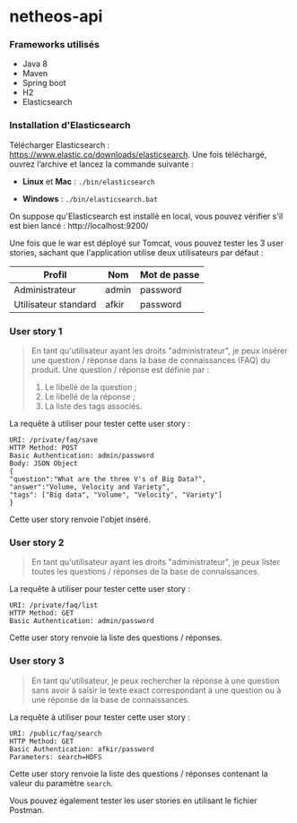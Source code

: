 # netheos-api

### Frameworks utilisés

 - Java 8
 - Maven
 - Spring boot
 - H2
 - Elasticsearch

### Installation d'Elasticsearch

Télécharger Elasticsearch : https://www.elastic.co/downloads/elasticsearch. Une fois téléchargé, ouvrez l’archive et lancez la commande suivante :

- **Linux** et **Mac** : `./bin/elasticsearch`
    
- **Windows** : `./bin/elasticsearch.bat`

On suppose qu'Elasticsearch est installé en local, vous pouvez vérifier s'il est bien lancé : http://localhost:9200/

Une fois que le war est déployé sur Tomcat, vous pouvez tester les 3 user stories, sachant que l'application utilise deux utilisateurs par défaut :

|Profil|Nom  |Mot de passe|
|--|--|--|
| Administrateur       | admin | password
| Utilisateur standard | afkir | password

### User story 1

> En tant qu'utilisateur ayant les droits "administrateur", je peux insérer une question / réponse dans la base de connaissances (FAQ) du produit. Une question / réponse est définie par :
> 1.  Le libellé de la question ;
> 2.  Le libellé de la réponse ;
> 3.  La liste des tags associés.

La requête à utiliser pour tester cette user story :

    URI: /private/faq/save
    HTTP Method: POST
    Basic Authentication: admin/password
    Body: JSON Object
    {
	"question":"What are the three V's of Big Data?",
	"answer":"Volume, Velocity and Variety",
	"tags": ["Big data", "Volume", "Velocity", "Variety"]
	}

Cette user story renvoie l'objet inséré.

### User story 2

> En tant qu'utilisateur ayant les droits "administrateur", je peux lister toutes les questions / réponses de la base de connaissances.

La requête à utiliser pour tester cette user story :

    URI: /private/faq/list
    HTTP Method: GET
    Basic Authentication: admin/password

Cette user story renvoie la liste des questions / réponses.

### User story 3

> En tant qu'utilisateur, je peux rechercher la réponse à une question sans avoir à saisir le texte exact correspondant à une question ou à une réponse de la base de connaissances.

La requête à utiliser pour tester cette user story :

    URI: /public/faq/search
    HTTP Method: GET
    Basic Authentication: afkir/password
    Parameters: search=HDFS

Cette user story renvoie la liste des questions / réponses contenant la valeur du paramètre `search`.

Vous pouvez également tester les user stories en utilisant le fichier Postman.
